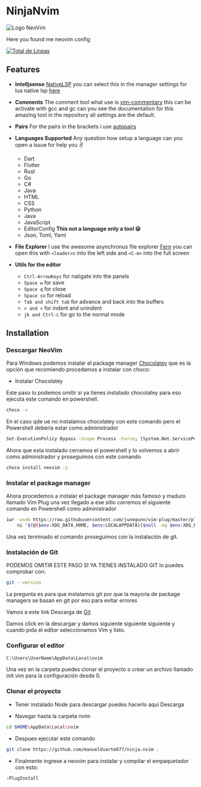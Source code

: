 # NinjaNvim


![Logo NeoVim](https://upload.wikimedia.org/wikipedia/commons/thumb/4/4f/Neovim-logo.svg/1280px-Neovim-logo.svg.png)

Here you found me neovim config

[![Total de Lineas](https://tokei.rs/b1/github/manuelduarte077/ninja.nvim?category=lines)](https://github.com/XAMPPRocky/tokei)

## Features

- **Intelljsense** [NativeLSP](https://github.com/neovim/nvim-lspconfig) you can select this in the manager settings for lua native lsp [here](https://github.com/TeoDev1611/AstroVim/blob/rocket/lua/lsp/lsp-servers/init.lua) 

- **Comments** The comment tool what use is [vim-commentary](https://github.com/tpope/vim-commentary) this can be activate with gcc and gc can you see the documentation for this amazing tool in the repository all settings are the default.

- **Pairs** For the pairs in the brackets i use [autopairs](https://github.com/steelsojka/pears.nvim)

- **Languages Supported** Any question how setup a language can you open a issue for help you :v:
  - Dart
  - Flutter
  - Rust
  - Go
  - C#
  - Java
  - HTML
  - CSS
  - Python
  - Java
  - JavaScript
  - EditorConfig **This not a language only a tool :smiley:**
  - Json, Toml, Yaml

- **File Explorer** I use the awesome asynchronus file explorer [Fern](https://github.com/lambdalisue/fern.vim) you can open this with ``<leader>n`` into the left side and ``<C-m>`` into the full screen

- **Utils for the editor**
  - ```Ctrl-ArrowKeys``` for natigate into the panels
  - ```Space w``` for save
  - ```Space q``` for close
  - ```Space so``` for reload
  - ````Tab and shift tab```` for advance and back into the buffers
  - `````> and <````` for indent and unindent
  - ````jk and Ctrl-c```` for go to the normal mode

## Installation

### Descargar NeoVim
Para Windows podemos instalar el package manager [Chocolatey](https://chocolatey.org/install) que es la opción que recomiendo procedamos a instalar con choco:

- Instalar Chocolatey

Este paso lo podemos omitir si ya tienes instalado chocolatey para eso ejecuta este comando en powershell.

```bash
choco -v
```

En el caso qde ue no instalamos chocolatey con este comando pero el Powershell debería estar como administrador

```bash
Set-ExecutionPolicy Bypass -Scope Process -Force; [System.Net.ServicePointManager]::SecurityProtocol = [System.Net.ServicePointManager]::SecurityProtocol -bor 3072; iex ((New-Object System.Net.WebClient).DownloadString('https://chocolatey.org/install.ps1'))
```

Ahora que esta instalado cerramos el powershell y lo volvemos a abrir como administrador y proseguimos con este comando

``` bash
choco install neovim -y
```


### Instalar el package manager

Ahora procedemos a instalar el package manager más famoso y maduro llamado Vim Plug una vez llegado a ese sitio corremos el siguiente comando en Powershell como administrador

```bash
iwr -useb https://raw.githubusercontent.com/junegunn/vim-plug/master/plug.vim |`
    ni "$(@($env:XDG_DATA_HOME, $env:LOCALAPPDATA)[$null -eq $env:XDG_DATA_HOME])/nvim-data/site/autoload/plug.vim" -Force
```

Una vez terminado el comando proseguimos con la instalación de git.

### Instalación de Git
PODEMOS OMITIR ESTE PASO SI YA TIENES INSTALADO GIT lo puedes comprobar con:

```bash
git --version
```

La pregunta es para que instalamos git por que la mayoría de package managers se basan en git por eso para evitar errores

Vamos a este link Descarga de [Git](https://git-scm.com/)

Damos click en la descargar y damos siguiente siguiente siguiente y cuando pida el editor seleccionamos Vim y listo.

### Configurar el editor
```bash
C:\Users\UserName\AppData\Local\nvim
```
Una vez en la carpeta puedes clonar el proyecto o crear un archivo llamado init.vim para la configuración desde 0.

### Clonar el proyecto
- Tener instalado Node para descargar puedes hacerlo aquí Descarga [](https://nodejs.org/es/)

- Navegar hasta la carpeta nvim

```bash
cd $HOME\AppData\Local\nvim
```

- Despues ejecutar este comando

```bash
git clone https://github.com/manuelduarte077/ninja.nvim .
```
- Finalmente ingrese a neovim para instalar y compilar el empaquetador con esto:

```bash
:PlugInstall
```


